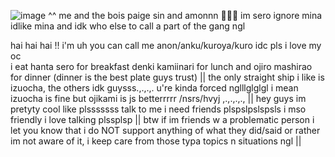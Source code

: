 ![image](https://github.com/user-attachments/assets/0e1c6cb5-5298-4baf-b2fd-9e590dba7e39)
^^ me and the bois paige sin and amonnn 🤪🤪🤪 im sero ignore mina idlike mina and idk who else to call a part of the gang ngl                         

hai hai hai !! i'm uh you can call me anon/anku/kuroya/kuro idc pls i love my oc                                                             
i eat hanta sero for breakfast denki kamiinari for lunch and ojiro mashirao for dinner (dinner is the best plate guys trust) ||
the only straight ship i like is izuocha, the others idk guysss.,.,.,. u're kinda forced nglllglglgl i mean izuocha is fine but ojikami is js betterrrrr /nsrs/hvyj ,.,.,.,., ||
hey guys im pretyty cool like plsssssss talk to me i need friends plspslpslspsls i mso friendly i love talking plssplsp ||
btw if im friends w a problematic person i let you know that i do NOT support anything of what they did/said or rather im not aware of it, i keep care from those typa topics n situations ngl ||
